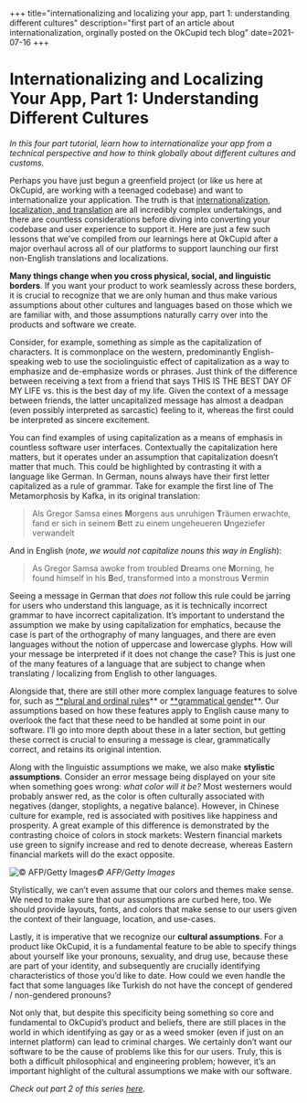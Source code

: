 +++
title="internationalizing and localizing your app, part 1: understanding different cultures"
description="first part of an article about internationalization, orginally posted on the OkCupid tech blog"
date=2021-07-16
+++
# Internationalizing and Localizing Your App, Part 1: Understanding Different Cultures

*In this four part tutorial, learn how to internationalize your app from a technical perspective and how to think globally about different cultures and customs.*

Perhaps you have just begun a greenfield project (or like us here at OkCupid, are working with a teenaged codebase) and want to internationalize your application. The truth is that [internationalization, localization, and translation](https://en.wikipedia.org/wiki/Internationalization_and_localization) are all incredibly complex undertakings, and there are countless considerations before diving into converting your codebase and user experience to support it. Here are just a few such lessons that we’ve compiled from our learnings here at OkCupid after a major overhaul across all of our platforms to support launching our first non-English translations and localizations.

**Many things change when you cross physical, social, and linguistic borders**. If you want your product to work seamlessly across these borders, it is crucial to recognize that we are only human and thus make various assumptions about other cultures and languages based on those which we are familiar with, and those assumptions naturally carry over into the products and software we create.

Consider, for example, something as simple as the capitalization of characters. It is commonplace on the western, predominantly English-speaking web to use the sociolinguistic effect of capitalization as a way to emphasize and de-emphasize words or phrases. Just think of the difference between receiving a text from a friend that says THIS IS THE BEST DAY OF MY LIFE vs. this is the best day of my life. Given the context of a message between friends, the latter uncapitalized message has almost a deadpan (even possibly interpreted as sarcastic) feeling to it, whereas the first could be interpreted as sincere excitement.

You can find examples of using capitalization as a means of emphasis in countless software user interfaces. Contextually the capitalization here matters, but it operates under an assumption that capitalization doesn’t matter that much. This could be highlighted by contrasting it with a language like German. In German, nouns always have their first letter capitalized as a rule of grammar. Take for example the first line of The Metamorphosis by Kafka, in its original translation:
> Als Gregor Samsa eines **M**orgens aus unruhigen **T**räumen erwachte, fand er sich in seinem **B**ett zu einem ungeheueren **U**ngeziefer verwandelt

And in English (*note*, *we would not capitalize nouns this way in English*):
> As Gregor Samsa awoke from troubled **D**reams one **M**orning, he found himself in his **B**ed, transformed into a monstrous **V**ermin

Seeing a message in German that *does not* follow this rule could be jarring for users who understand this language, as it is technically incorrect grammar to have incorrect capitalization. It’s important to understand the assumption we make by using capitalization for emphatics, because the case is part of the orthography of many languages, and there are even languages without the notion of uppercase and lowercase glyphs. How will your message be interpreted if it does not change the case? This is just one of the many features of a language that are subject to change when translating / localizing from English to other languages.

Alongside that, there are still other more complex language features to solve for, such as [**plural and ordinal rules](http://cldr.unicode.org/index/cldr-spec/plural-rules)** or [**grammatical gender](https://en.wikipedia.org/wiki/Grammatical_gender)**. Our assumptions based on how these features apply to English cause many to overlook the fact that these need to be handled at some point in our software. I’ll go into more depth about these in a later section, but getting these correct is crucial to ensuring a message is clear, grammatically correct, and retains its original intention.

Along with the linguistic assumptions we make, we also make **stylistic assumptions**. Consider an error message being displayed on your site when something goes wrong: *what color will it be?* Most westerners would probably answer red, as the color is often culturally associated with negatives (danger, stoplights, a negative balance). However, in Chinese culture for example, red is associated with positives like happiness and prosperity. A great example of this difference is demonstrated by the contrasting choice of colors in stock markets: Western financial markets use green to signify increase and red to denote decrease, whereas Eastern financial markets will do the exact opposite.

![© AFP/Getty Images](https://cdn-images-1.medium.com/max/2000/1*F5U7ZnPTZVI1me06VUkkcQ.jpeg)*© AFP/Getty Images*

Stylistically, we can’t even assume that our colors and themes make sense. We need to make sure that our assumptions are curbed here, too. We should provide layouts, fonts, and colors that make sense to our users given the context of their language, location, and use-cases.

Lastly, it is imperative that we recognize our **cultural assumptions**. For a product like OkCupid, it is a fundamental feature to be able to specify things about yourself like your pronouns, sexuality, and drug use, because these are part of your identity, and subsequently are crucially identifying characteristics of those you’d like to date. How could we even handle the fact that some languages like Turkish do not have the concept of gendered / non-gendered pronouns?

Not only that, but despite this specificity being something so core and fundamental to OkCupid’s product and beliefs, there are still places in the world in which identifying as gay or as a weed smoker (even if just on an internet platform) can lead to criminal charges. We certainly don’t want our software to be the cause of problems like this for our users. Truly, this is both a difficult philosophical and engineering problem; however, it’s an important highlight of the cultural assumptions we make with our software.

*Check out part 2 of this series [here](https://tech.okcupid.com/internationalizing-and-localizing-your-app-part-2-web-tooling-56cc7be73d32).*
